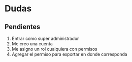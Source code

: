 # Dudas

## Pendientes

1. Entrar como super administrador
2. Me creo una cuenta
3. Me asigno un rol cualquiera con permisos
4. Agregar el permiso para exportar en donde corresponda